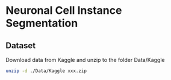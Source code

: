 # Neuronal Cell Instance Segmentation

## Dataset
Download data from Kaggle and unzip to the folder Data/Kaggle
```bash
unzip -d ./Data/Kaggle xxx.zip
```
